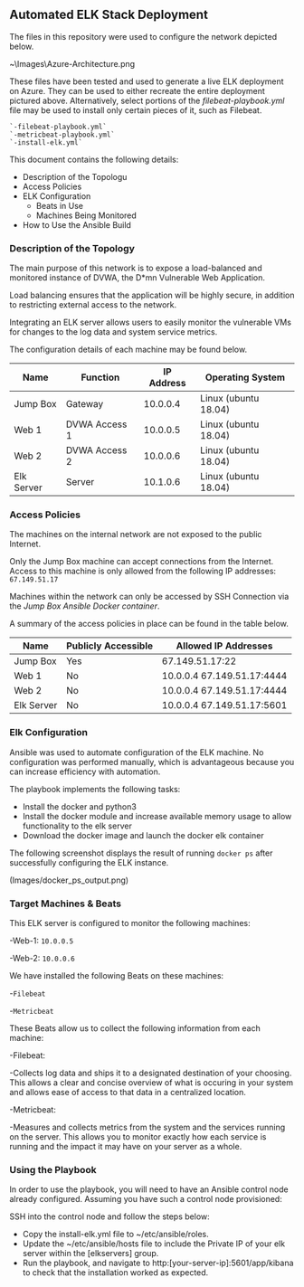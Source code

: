 ## Automated ELK Stack Deployment

The files in this repository were used to configure the network depicted below.

~\Images\Azure-Architecture.png

These files have been tested and used to generate a live ELK deployment on Azure. They can be used to either recreate the entire deployment pictured above. Alternatively, select portions of the *filebeat-playbook.yml* file may be used to install only certain pieces of it, such as Filebeat.

	`-filebeat-playbook.yml`
	`-metricbeat-playbook.yml`
	`-install-elk.yml`

This document contains the following details:
- Description of the Topologu
- Access Policies
- ELK Configuration
  - Beats in Use
  - Machines Being Monitored
- How to Use the Ansible Build


### Description of the Topology

The main purpose of this network is to expose a load-balanced and monitored instance of DVWA, the D*mn Vulnerable Web Application.

Load balancing ensures that the application will be highly secure, in addition to restricting external access to the network.

Integrating an ELK server allows users to easily monitor the vulnerable VMs for changes to the log data and system service metrics.

The configuration details of each machine may be found below.

| Name       | Function      | IP Address | Operating System     |
|------------|---------------|------------|----------------------|
| Jump Box   | Gateway       | 10.0.0.4   | Linux (ubuntu 18.04) |
| Web 1      | DVWA Access 1 | 10.0.0.5   | Linux (ubuntu 18.04) |
| Web 2      | DVWA Access 2 | 10.0.0.6   | Linux (ubuntu 18.04) |
| Elk Server | Server        | 10.1.0.6   | Linux (ubuntu 18.04) |

### Access Policies

The machines on the internal network are not exposed to the public Internet. 

Only the Jump Box machine can accept connections from the Internet. Access to this machine is only allowed from the following IP addresses: `67.149.51.17`

Machines within the network can only be accessed by SSH Connection via the *Jump Box Ansible Docker container*.

A summary of the access policies in place can be found in the table below.

| Name       | Publicly Accessible | Allowed IP Addresses       |
|------------|---------------------|----------------------------|
| Jump Box   | Yes                 | 67.149.51.17:22            |
| Web 1      | No                  | 10.0.0.4 67.149.51.17:4444 |
| Web 2      | No                  | 10.0.0.4 67.149.51.17:4444 |
| Elk Server | No                  | 10.0.0.4 67.149.51.17:5601 |

### Elk Configuration

Ansible was used to automate configuration of the ELK machine. No configuration was performed manually, which is advantageous because you can increase efficiency with automation.

The playbook implements the following tasks:
- Install the docker and python3
- Install the docker module and increase available memory usage to allow functionality to the elk server
- Download the docker image and launch the docker elk container

The following screenshot displays the result of running `docker ps` after successfully configuring the ELK instance.

(Images/docker_ps_output.png)

### Target Machines & Beats
This ELK server is configured to monitor the following machines:

-Web-1: `10.0.0.5`

-Web-2: `10.0.0.6`

We have installed the following Beats on these machines:

-`Filebeat`

-`Metricbeat`

These Beats allow us to collect the following information from each machine:

-Filebeat:

-Collects log data and ships it to a designated destination of your choosing. This allows a clear and concise overview of what is occuring in your system and 
	 allows ease of access to that data in a centralized location.
	 
-Metricbeat:

-Measures and collects metrics from the system and the services running on the server. This allows you to monitor exactly how each service is
     running and the impact it may have on your server as a whole.


### Using the Playbook
In order to use the playbook, you will need to have an Ansible control node already configured. Assuming you have such a control node provisioned: 

SSH into the control node and follow the steps below:
- Copy the install-elk.yml file to ~/etc/ansible/roles.
- Update the ~/etc/ansible/hosts file to include the Private IP of your elk server within the [elkservers] group.
- Run the playbook, and navigate to http:[your-server-ip]:5601/app/kibana to check that the installation worked as expected.
